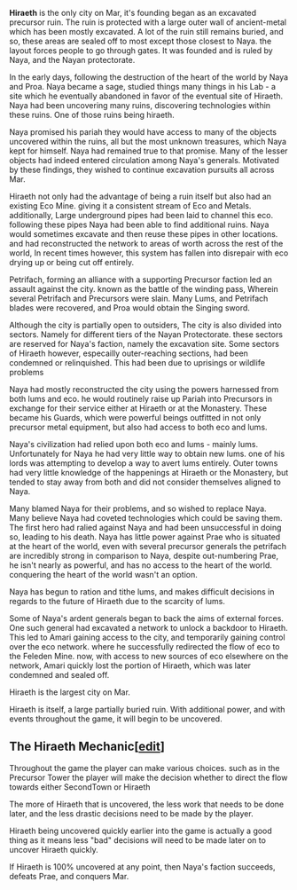 **Hiraeth** is the only city on Mar, it's founding began as an excavated precursor ruin. The ruin is protected with a large outer wall of ancient-metal which has been mostly excavated. A lot of the ruin still remains buried, and so, these areas are sealed off to most except those closest to Naya. the layout forces people to go through gates. It was founded and is ruled by Naya, and the Nayan protectorate.

In the early days, following the destruction of the heart of the world by Naya and Proa. Naya became a sage, studied things many things in his Lab - a site which he eventually abandoned in favor of the eventual site of Hiraeth. Naya had been uncovering many ruins, discovering technologies within these ruins. One of those ruins being hiraeth.

Naya promised his pariah they would have access to many of the objects uncovered within the ruins, all but the most unknown treasures, which Naya kept for himself. Naya had remained true to that promise. Many of the lesser objects had indeed entered circulation among Naya's generals. Motivated by these findings, they wished to continue excavation pursuits all across Mar.

Hiraeth not only had the advantage of being a ruin itself but also had an existing Eco Mine. giving it a consistent stream of Eco and Metals. additionally, Large underground pipes had been laid to channel this eco. following these pipes Naya had been able to find additional ruins. Naya would sometimes excavate and then reuse these pipes in other locations. and had reconstructed the network to areas of worth across the rest of the world, In recent times however, this system has fallen into disrepair with eco drying up or being cut off entirely.

Petrifach, forming an alliance with a supporting Precursor faction led an assault against the city. known as the battle of the winding pass, Wherein several Petrifach and Precursors were slain. Many Lums, and Petrifach blades were recovered, and Proa would obtain the Singing sword.

Although the city is partially open to outsiders, The city is also divided into sectors. Namely for different tiers of the Nayan Protectorate. these sectors are reserved for Naya's faction, namely the excavation site. Some sectors of Hiraeth however, especailly outer-reaching sections, had been condemned or relinquished. This had been due to uprisings or wildlife problems

Naya had mostly reconstructed the city using the powers harnessed from both lums and eco. he would routinely raise up Pariah into Precursors in exchange for their service either at Hiraeth or at the Monastery. These became his Guards, which were powerful beings outfitted in not only precursor metal equipment, but also had access to both eco and lums.

Naya's civilization had relied upon both eco and lums - mainly lums. Unfortunately for Naya he had very little way to obtain new lums. one of his lords was attempting to develop a way to avert lums entirely. Outer towns had very little knowledge of the happenings at Hiraeth or the Monastery, but tended to stay away from both and did not consider themselves aligned to Naya.

Many blamed Naya for their problems, and so wished to replace Naya. Many believe Naya had coveted technologies which could be saving them. The first hero had ralied against Naya and had been unsuccessful in doing so, leading to his death. Naya has little power against Prae who is situated at the heart of the world, even with several precursor generals the petrifach are incredibly strong in comparison to Naya, despite out-numbering Prae, he isn't nearly as powerful, and has no access to the heart of the world. conquering the heart of the world wasn't an option.

Naya has begun to ration and tithe lums, and makes difficult decisions in regards to the future of Hiraeth due to the scarcity of lums.

Some of Naya's ardent generals began to back the aims of external forces. One such general had excavated a network to unlock a backdoor to Hiraeth. This led to Amari gaining access to the city, and temporarily gaining control over the eco network. where he successfully redirected the flow of eco to the Feleden Mine. now, with access to new sources of eco elsewhere on the network, Amari quickly lost the portion of Hiraeth, which was later condemned and sealed off.

Hiraeth is the largest city on Mar.

Hiraeth is itself, a large partially buried ruin. With additional power, and with events throughout the game, it will begin to be uncovered.

## The Hiraeth Mechanic\[[edit](https://nim.miraheze.org/w/index.php?title=Hiraeth&action=edit&section=1 "Edit section: The Hiraeth Mechanic")\]

Throughout the game the player can make various choices. such as in the Precursor Tower the player will make the decision whether to direct the flow towards either SecondTown or Hiraeth

The more of Hiraeth that is uncovered, the less work that needs to be done later, and the less drastic decisions need to be made by the player.

Hiraeth being uncovered quickly earlier into the game is actually a good thing as it means less "bad" decisions will need to be made later on to uncover Hiraeth quickly.

If Hiraeth is 100% uncovered at any point, then Naya's faction succeeds, defeats Prae, and conquers Mar.